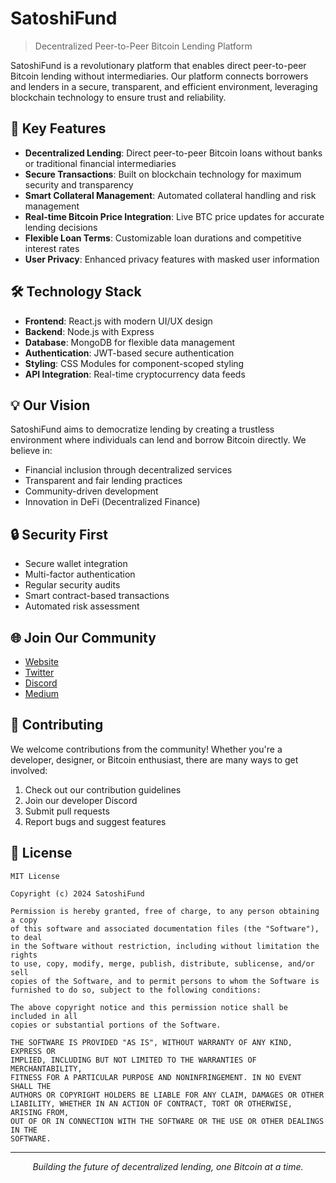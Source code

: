 # SatoshiFund

> Decentralized Peer-to-Peer Bitcoin Lending Platform

SatoshiFund is a revolutionary platform that enables direct peer-to-peer Bitcoin lending without intermediaries. Our platform connects borrowers and lenders in a secure, transparent, and efficient environment, leveraging blockchain technology to ensure trust and reliability.

## 🌟 Key Features

- **Decentralized Lending**: Direct peer-to-peer Bitcoin loans without banks or traditional financial intermediaries
- **Secure Transactions**: Built on blockchain technology for maximum security and transparency  
- **Smart Collateral Management**: Automated collateral handling and risk management
- **Real-time Bitcoin Price Integration**: Live BTC price updates for accurate lending decisions
- **Flexible Loan Terms**: Customizable loan durations and competitive interest rates
- **User Privacy**: Enhanced privacy features with masked user information

## 🛠️ Technology Stack

- **Frontend**: React.js with modern UI/UX design
- **Backend**: Node.js with Express
- **Database**: MongoDB for flexible data management
- **Authentication**: JWT-based secure authentication
- **Styling**: CSS Modules for component-scoped styling
- **API Integration**: Real-time cryptocurrency data feeds

## 💡 Our Vision

SatoshiFund aims to democratize lending by creating a trustless environment where individuals can lend and borrow Bitcoin directly. We believe in:

- Financial inclusion through decentralized services
- Transparent and fair lending practices
- Community-driven development
- Innovation in DeFi (Decentralized Finance)

## 🔒 Security First

- Secure wallet integration
- Multi-factor authentication
- Regular security audits
- Smart contract-based transactions
- Automated risk assessment

## 🌐 Join Our Community

- [Website](https://satoshifund.com)
- [Twitter](https://twitter.com/satoshifund)
- [Discord](https://discord.gg/satoshifund)
- [Medium](https://medium.com/satoshifund)

## 🤝 Contributing

We welcome contributions from the community! Whether you're a developer, designer, or Bitcoin enthusiast, there are many ways to get involved:

1. Check out our contribution guidelines
2. Join our developer Discord
3. Submit pull requests
4. Report bugs and suggest features

## 📄 License

```text
MIT License

Copyright (c) 2024 SatoshiFund

Permission is hereby granted, free of charge, to any person obtaining a copy
of this software and associated documentation files (the "Software"), to deal
in the Software without restriction, including without limitation the rights
to use, copy, modify, merge, publish, distribute, sublicense, and/or sell
copies of the Software, and to permit persons to whom the Software is
furnished to do so, subject to the following conditions:

The above copyright notice and this permission notice shall be included in all
copies or substantial portions of the Software.

THE SOFTWARE IS PROVIDED "AS IS", WITHOUT WARRANTY OF ANY KIND, EXPRESS OR
IMPLIED, INCLUDING BUT NOT LIMITED TO THE WARRANTIES OF MERCHANTABILITY,
FITNESS FOR A PARTICULAR PURPOSE AND NONINFRINGEMENT. IN NO EVENT SHALL THE
AUTHORS OR COPYRIGHT HOLDERS BE LIABLE FOR ANY CLAIM, DAMAGES OR OTHER
LIABILITY, WHETHER IN AN ACTION OF CONTRACT, TORT OR OTHERWISE, ARISING FROM,
OUT OF OR IN CONNECTION WITH THE SOFTWARE OR THE USE OR OTHER DEALINGS IN THE
SOFTWARE.
```

---

<p align="center"><em>Building the future of decentralized lending, one Bitcoin at a time.</em></p>

<!-- Note: Update statistics, links, and specific details according to actual platform metrics -->

